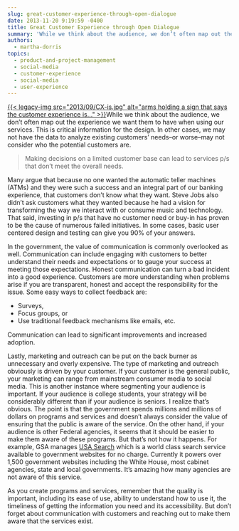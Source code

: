 ```yaml
---
slug: great-customer-experience-through-open-dialogue
date: 2013-11-20 9:19:59 -0400
title: Great Customer Experience through Open Dialogue
summary: 'While we think about the audience, we don’t often map out the experience we want them to have when using our services. This is critical information for the design. In other cases, we may not have the data to analyze existing customers’'
authors:
  - martha-dorris
topics:
  - product-and-project-management
  - social-media
  - customer-experience
  - social-media
  - user-experience
---
```


[{{< legacy-img src="2013/09/CX-is.jpg" alt="arms holding a sign that says the customer experience is..." >}}](https://s3.amazonaws.com/digitalgov/_legacy-img/2013/09/CX-is.jpg)While we think about the audience, we don’t often map out the experience we want them to have when using our services. This is critical information for the design. In other cases, we may not have the data to analyze existing customers’ needs&#8211;or worse&#8211;may not consider who the potential customers are.

> Making decisions on a limited customer base can lead to services p/s that don’t meet the overall needs.

Many argue that because no one wanted the automatic teller machines (ATMs) and they were such a success and an integral part of our banking experience, that customers don’t know what they want. Steve Jobs also didn’t ask customers what they wanted because he had a vision for transforming the way we interact with or consume music and technology. That said, investing in p/s that have no customer need or buy-in has proven to be the cause of numerous failed initiatives. In some cases, basic user centered design and testing can give you 90% of your answers.

In the government, the value of communication is commonly overlooked as well. Communication can include engaging with customers to better understand their needs and expectations or to gauge your success at meeting those expectations. Honest communication can turn a bad incident into a good experience. Customers are more understanding when problems arise if you are transparent, honest and accept the responsibility for the issue. Some easy ways to collect feedback are:

  * Surveys,
  * Focus groups, or
  * Use traditional feedback mechanisms like emails, etc.

Communication can lead to significant improvements and increased adoption.

Lastly, marketing and outreach can be put on the back burner as unnecessary and overly expensive.  The type of marketing and outreach obviously is driven by your customer. If your customer is the general public, your marketing can range from mainstream consumer media to social media. This is another instance where segmenting your audience is important. If your audience is college students, your strategy will be considerably different than if your audience is seniors. I realize that’s obvious. The point is that the government spends millions and millions of dollars on programs and services and doesn’t always consider the value of ensuring that the public is aware of the service.  On the other hand, if your audience is other Federal agencies, it seems that it should be easier to make them aware of these programs. But that’s not how it happens. For example, GSA manages [USA Search](http://usasearch.howto.gov/) which is a world class search service available to government websites for no charge. Currently it powers over 1,500 government websites including the White House, most cabinet agencies, state and local governments. It’s amazing how many agencies are not aware of this service.

As you create programs and services, remember that the quality is important, including its ease of use, ability to understand how to use it, the timeliness of getting the information you need and its accessibility. But don’t forget about communication with customers and reaching out to make them aware that the services exist.
